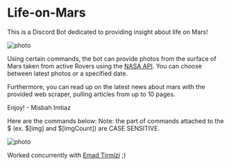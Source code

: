 # Life-on-Mars

This is a Discord Bot dedicated to providing insight about life on Mars!

![photo](https://cdn.discordapp.com/attachments/812182978640740393/868275318945890344/thumbnail.PNG)

Using certain commands, the bot can provide photos from the surface of Mars taken 
from active Rovers using the [NASA API](https://api.nasa.gov/). You can choose between latest photos or a 
specified date.

Furthermore, you can read up on the latest news about mars with the 
provided web scraper, pulling articles from up to 10 pages.

Enjoy! - Misbah Imtiaz

Here are the commands below:
Note: the part of commands attached to the $ (ex. $[img] and $[imgCount]) are CASE SENSITIVE.

![photo](https://cdn.discordapp.com/attachments/812182978640740393/883181549611278426/unknown.png)

Worked concurrently with [Emad Tirmizi](https://github.com/et75/StarGazer) ;)
